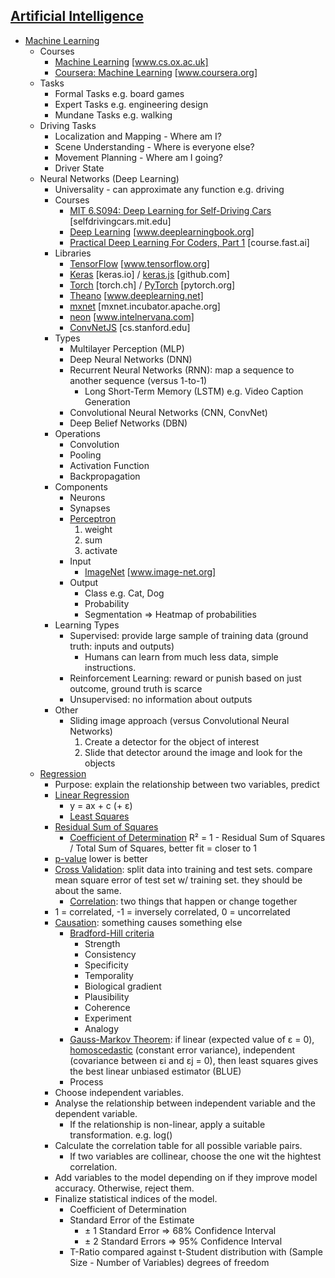 ## [Artificial Intelligence](https://en.wikipedia.org/wiki/Artificial_intelligence)
* [Machine Learning](https://en.wikipedia.org/wiki/Machine_learning)
  * Courses
    * [Machine Learning](https://www.cs.ox.ac.uk/people/nando.defreitas/machinelearning/) [www.cs.ox.ac.uk]
    * [Coursera: Machine Learning](https://www.coursera.org/learn/machine-learning) [www.coursera.org]
  * Tasks
    * Formal Tasks e.g. board games
    * Expert Tasks e.g. engineering design
    * Mundane Tasks e.g. walking
  * Driving Tasks
    * Localization and Mapping - Where am I?
    * Scene Understanding - Where is everyone else?
    * Movement Planning - Where am I going?
    * Driver State
  * Neural Networks (Deep Learning)
    * Universality - can approximate any function e.g. driving
    * Courses
      * [MIT 6.S094: Deep Learning for Self-Driving Cars](http://selfdrivingcars.mit.edu) [selfdrivingcars.mit.edu]
      * [Deep Learning](http://www.deeplearningbook.org) [www.deeplearningbook.org]
      * [Practical Deep Learning For Coders, Part 1](http://course.fast.ai) [course.fast.ai]
    * Libraries
      * [TensorFlow](https://www.tensorflow.org) [www.tensorflow.org]
      * [Keras](https://keras.io) [keras.io] / [keras.js](https://github.com/transcranial/keras-js) [github.com]
      * [Torch](http://torch.ch) [torch.ch] / [PyTorch](http://pytorch.org) [pytorch.org]
      * [Theano](http://www.deeplearning.net/software/theano/) [www.deeplearning.net]
      * [mxnet](https://mxnet.incubator.apache.org) [mxnet.incubator.apache.org]
      * [neon](https://www.intelnervana.com/neon/) [www.intelnervana.com]
      * [ConvNetJS](http://cs.stanford.edu/people/karpathy/convnetjs/) [cs.stanford.edu]
    * Types
      * Multilayer Perception (MLP)
      * Deep Neural Networks (DNN)
      * Recurrent Neural Networks (RNN): map a sequence to another sequence (versus 1-to-1)
        * Long Short-Term Memory (LSTM) e.g. Video Caption Generation
      * Convolutional Neural Networks (CNN, ConvNet)
      * Deep Belief Networks (DBN)
    * Operations
      * Convolution
      * Pooling
      * Activation Function
      * Backpropagation
    * Components
      * Neurons
      * Synapses
      * [Perceptron](https://en.wikipedia.org/wiki/Perceptron)
        1. weight
        2. sum
        3. activate
      * Input
        * [ImageNet](http://www.image-net.org) [www.image-net.org]
      * Output
        * Class e.g. Cat, Dog
        * Probability
        * Segmentation => Heatmap of probabilities
    * Learning Types
      * Supervised: provide large sample of training data (ground truth: inputs and outputs)
        * Humans can learn from much less data, simple instructions.
      * Reinforcement Learning: reward or punish based on just outcome, ground truth is scarce
      * Unsupervised: no information about outputs
    * Other
      * Sliding image approach (versus Convolutional Neural Networks)
        1. Create a detector for the object of interest
        2. Slide that detector around the image and look for the objects
  * [Regression](https://en.wikipedia.org/wiki/Regression_analysis)
    * Purpose: explain the relationship between two variables, predict 
    * [Linear Regression](https://en.wikipedia.org/wiki/Linear_regression)
      * y = ax + c (+ ε)
      * [Least Squares](https://en.wikipedia.org/wiki/Least_squares)
	* [Residual Sum of Squares](https://en.wikipedia.org/wiki/Residual_sum_of_squares)
      * [Coefficient of Determination](https://en.wikipedia.org/wiki/Coefficient_of_determination) R² = 1 - Residual Sum of Squares / Total Sum of Squares, better fit = closer to 1
    * [p-value](https://en.wikipedia.org/wiki/P-value) lower is better
    * [Cross Validation](https://en.wikipedia.org/wiki/Cross-validation_(statistics)): split data into training and test sets. compare mean square error of test set w/ training set. they should be about the same.
      * [Correlation](https://en.wikipedia.org/wiki/Correlation_and_dependence): two things that happen or change together
	* 1 = correlated, -1 = inversely correlated, 0 = uncorrelated
	* [Causation](https://en.wikipedia.org/wiki/Causality): something causes something else
	  * [Bradford-Hill criteria](https://en.wikipedia.org/wiki/Bradford_Hill_criteria)
	    * Strength
	    * Consistency
	    * Specificity
	    * Temporality
	    * Biological gradient
	    * Plausibility
	    * Coherence
	    * Experiment
	    * Analogy
      * [Gauss-Markov Theorem](https://en.wikipedia.org/wiki/Gauss–Markov_theorem): if linear (expected value of ε = 0), [homoscedastic](https://en.wikipedia.org/wiki/Homoscedasticity) (constant error variance), independent (covariance between εi and εj = 0), then least squares gives the best linear unbiased estimator (BLUE)
      * Process
	* Choose independent variables.
	* Analyse the relationship between independent variable and the dependent variable.
	  * If the relationship is non-linear, apply a suitable transformation. e.g. log()
	* Calculate the correlation table for all possible variable pairs.
	  * If two variables are collinear, choose the one wit the hightest correlation.
	* Add variables to the model depending on if they improve model accuracy. Otherwise, reject them.
	* Finalize statistical indices of the model.
	  * Coefficient of Determination
	  * Standard Error of the Estimate
	    * ± 1 Standard Error => 68% Confidence Interval
	    * ± 2 Standard Errors => 95% Confidence Interval
      * T-Ratio compared against t-Student distribution with (Sample Size - Number of Variables) degrees of freedom
